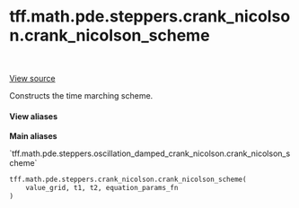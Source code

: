 <div itemscope itemtype="http://developers.google.com/ReferenceObject">
<meta itemprop="name" content="tff.math.pde.steppers.crank_nicolson.crank_nicolson_scheme" />
<meta itemprop="path" content="Stable" />
</div>

# tff.math.pde.steppers.crank_nicolson.crank_nicolson_scheme

<!-- Insert buttons and diff -->

<table class="tfo-notebook-buttons tfo-api" align="left">
</table>

<a target="_blank" href="https://github.com/google/tf-quant-finance/blob/master/tf_quant_finance/math/pde/steppers/weighted_implicit_explicit.py">View source</a>



Constructs the time marching scheme.

<section class="expandable">
  <h4 class="showalways">View aliases</h4>
  <p>
<b>Main aliases</b>
<p>`tff.math.pde.steppers.oscillation_damped_crank_nicolson.crank_nicolson_scheme`</p>
</p>
</section>

```python
tff.math.pde.steppers.crank_nicolson.crank_nicolson_scheme(
    value_grid, t1, t2, equation_params_fn
)
```



<!-- Placeholder for "Used in" -->
